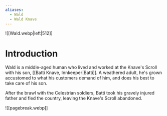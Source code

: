 ```yaml
---
aliases:
  - Wald
  - Wald Knave
---
```


![[Wald.webp|left|512]]

# Introduction
Wald is a middle-aged human who lived and worked at the Knave's Scroll with his son, [[Batti Knave, Innkeeper|Batti]]. A weathered adult, he's grown accustomed to what his customers demand of him, and does his best to take care of his son.

After the brawl with the Celestrian soldiers, Batti took his gravely injured father and fled the country, leaving the Knave's Scroll abandoned.

![[pagebreak.webp]]